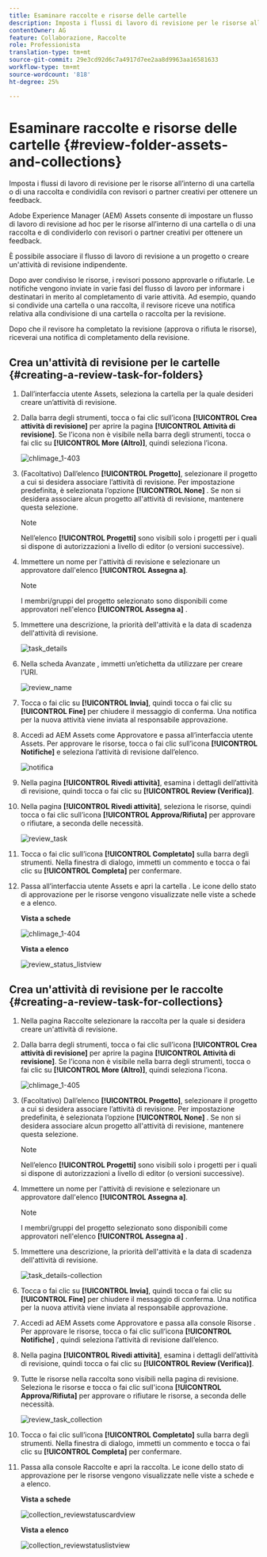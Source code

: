 ```yaml
---
title: Esaminare raccolte e risorse delle cartelle
description: Imposta i flussi di lavoro di revisione per le risorse all’interno di una cartella o di una raccolta e condividila con revisori o partner creativi per ottenere un feedback.
contentOwner: AG
feature: Collaborazione, Raccolte
role: Professionista
translation-type: tm+mt
source-git-commit: 29e3cd92d6c7a4917d7ee2aa8d9963aa16581633
workflow-type: tm+mt
source-wordcount: '818'
ht-degree: 25%

---
```



# Esaminare raccolte e risorse delle cartelle {#review-folder-assets-and-collections}

Imposta i flussi di lavoro di revisione per le risorse all’interno di una cartella o di una raccolta e condividila con revisori o partner creativi per ottenere un feedback.

Adobe Experience Manager (AEM) Assets consente di impostare un flusso di lavoro di revisione ad hoc per le risorse all’interno di una cartella o di una raccolta e di condividerlo con revisori o partner creativi per ottenere un feedback.

È possibile associare il flusso di lavoro di revisione a un progetto o creare un&#39;attività di revisione indipendente.

Dopo aver condiviso le risorse, i revisori possono approvarle o rifiutarle. Le notifiche vengono inviate in varie fasi del flusso di lavoro per informare i destinatari in merito al completamento di varie attività. Ad esempio, quando si condivide una cartella o una raccolta, il revisore riceve una notifica relativa alla condivisione di una cartella o raccolta per la revisione.

Dopo che il revisore ha completato la revisione (approva o rifiuta le risorse), riceverai una notifica di completamento della revisione.

## Crea un&#39;attività di revisione per le cartelle {#creating-a-review-task-for-folders}

1. Dall’interfaccia utente Assets, seleziona la cartella per la quale desideri creare un’attività di revisione.
1. Dalla barra degli strumenti, tocca o fai clic sull’icona **[!UICONTROL Crea attività di revisione]** per aprire la pagina **[!UICONTROL Attività di revisione]**. Se l’icona non è visibile nella barra degli strumenti, tocca o fai clic su **[!UICONTROL More (Altro)]**, quindi seleziona l’icona.

   ![chlimage_1-403](assets/chlimage_1-403.png)

1. (Facoltativo) Dall’elenco **[!UICONTROL Progetto]**, selezionare il progetto a cui si desidera associare l’attività di revisione. Per impostazione predefinita, è selezionata l’opzione **[!UICONTROL None]** . Se non si desidera associare alcun progetto all&#39;attività di revisione, mantenere questa selezione.

   >[!NOTE]
   >
   >Nell’elenco **[!UICONTROL Progetti]** sono visibili solo i progetti per i quali si dispone di autorizzazioni a livello di editor (o versioni successive).

1. Immettere un nome per l&#39;attività di revisione e selezionare un approvatore dall&#39;elenco **[!UICONTROL Assegna a]**.

   >[!NOTE]
   >
   >I membri/gruppi del progetto selezionato sono disponibili come approvatori nell&#39;elenco **[!UICONTROL Assegna a]** .

1. Immettere una descrizione, la priorità dell&#39;attività e la data di scadenza dell&#39;attività di revisione.

   ![task_details](assets/task_details.png)

1. Nella scheda Avanzate , immetti un’etichetta da utilizzare per creare l’URI.

   ![review_name](assets/review_name.png)

1. Tocca o fai clic su **[!UICONTROL Invia]**, quindi tocca o fai clic su **[!UICONTROL Fine]** per chiudere il messaggio di conferma. Una notifica per la nuova attività viene inviata al responsabile approvazione.
1. Accedi ad AEM Assets come Approvatore e passa all’interfaccia utente Assets. Per approvare le risorse, tocca o fai clic sull’icona **[!UICONTROL Notifiche]** e seleziona l’attività di revisione dall’elenco.

   ![notifica](assets/notification.png)

1. Nella pagina **[!UICONTROL Rivedi attività]**, esamina i dettagli dell’attività di revisione, quindi tocca o fai clic su **[!UICONTROL Review (Verifica)]**.
1. Nella pagina **[!UICONTROL Rivedi attività]**, seleziona le risorse, quindi tocca o fai clic sull’icona **[!UICONTROL Approva/Rifiuta]** per approvare o rifiutare, a seconda delle necessità.

   ![review_task](assets/review_task.png)

1. Tocca o fai clic sull’icona **[!UICONTROL Completato]** sulla barra degli strumenti. Nella finestra di dialogo, immetti un commento e tocca o fai clic su **[!UICONTROL Completa]** per confermare.
1. Passa all’interfaccia utente Assets e apri la cartella . Le icone dello stato di approvazione per le risorse vengono visualizzate nelle viste a schede e a elenco.

   **Vista a schede**

   ![chlimage_1-404](assets/chlimage_1-404.png)

   **Vista a elenco**

   ![review_status_listview](assets/review_status_listview.png)

## Crea un&#39;attività di revisione per le raccolte {#creating-a-review-task-for-collections}

1. Nella pagina Raccolte selezionare la raccolta per la quale si desidera creare un&#39;attività di revisione.
1. Dalla barra degli strumenti, tocca o fai clic sull’icona **[!UICONTROL Crea attività di revisione]** per aprire la pagina **[!UICONTROL Attività di revisione]**. Se l’icona non è visibile nella barra degli strumenti, tocca o fai clic su **[!UICONTROL More (Altro)]**, quindi seleziona l’icona.

   ![chlimage_1-405](assets/chlimage_1-405.png)

1. (Facoltativo) Dall’elenco **[!UICONTROL Progetto]**, selezionare il progetto a cui si desidera associare l’attività di revisione. Per impostazione predefinita, è selezionata l’opzione **[!UICONTROL None]** . Se non si desidera associare alcun progetto all&#39;attività di revisione, mantenere questa selezione.

   >[!NOTE]
   >
   >Nell’elenco **[!UICONTROL Progetti]** sono visibili solo i progetti per i quali si dispone di autorizzazioni a livello di editor (o versioni successive).

1. Immettere un nome per l&#39;attività di revisione e selezionare un approvatore dall&#39;elenco **[!UICONTROL Assegna a]**.

   >[!NOTE]
   >
   >I membri/gruppi del progetto selezionato sono disponibili come approvatori nell&#39;elenco **[!UICONTROL Assegna a]** .

1. Immettere una descrizione, la priorità dell&#39;attività e la data di scadenza dell&#39;attività di revisione.

   ![task_details-collection](assets/task_details-collection.png)

1. Tocca o fai clic su **[!UICONTROL Invia]**, quindi tocca o fai clic su **[!UICONTROL Fine]** per chiudere il messaggio di conferma. Una notifica per la nuova attività viene inviata al responsabile approvazione.
1. Accedi ad AEM Assets come Approvatore e passa alla console Risorse . Per approvare le risorse, tocca o fai clic sull’icona **[!UICONTROL Notifiche]** , quindi seleziona l’attività di revisione dall’elenco.
1. Nella pagina **[!UICONTROL Rivedi attività]**, esamina i dettagli dell’attività di revisione, quindi tocca o fai clic su **[!UICONTROL Review (Verifica)]**.
1. Tutte le risorse nella raccolta sono visibili nella pagina di revisione. Seleziona le risorse e tocca o fai clic sull&#39;icona **[!UICONTROL Approva/Rifiuta]** per approvare o rifiutare le risorse, a seconda delle necessità.

   ![review_task_collection](assets/review_task_collection.png)

1. Tocca o fai clic sull’icona **[!UICONTROL Completato]** sulla barra degli strumenti. Nella finestra di dialogo, immetti un commento e tocca o fai clic su **[!UICONTROL Completa]** per confermare.
1. Passa alla console Raccolte e apri la raccolta. Le icone dello stato di approvazione per le risorse vengono visualizzate nelle viste a schede e a elenco.

   **Vista a schede**

   ![collection_reviewstatuscardview](assets/collection_reviewstatuscardview.png)

   **Vista a elenco**

   ![collection_reviewstatuslistview](assets/collection_reviewstatuslistview.png)
